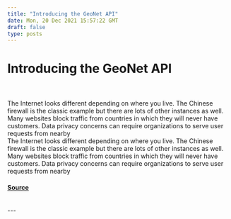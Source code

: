 ```yaml
---
title: "Introducing the GeoNet API"
date: Mon, 20 Dec 2021 15:57:22 GMT
draft: false
type: posts
---
```

# Introducing the GeoNet API

<br/>

<br/>
The Internet looks different depending on where you live. The Chinese firewall is the classic example but there are lots of other instances as well. Many websites block traffic from countries in which they will never have customers. Data privacy concerns can require organizations to serve user requests from nearby
<br/>
The Internet looks different depending on where you live. The Chinese firewall is the classic example but there are lots of other instances as well. Many websites block traffic from countries in which they will never have customers. Data privacy concerns can require organizations to serve user requests from nearby

#### [Source](https://blog.shodan.io/introducing-the-geonet-api-2/)

<br/>
---
